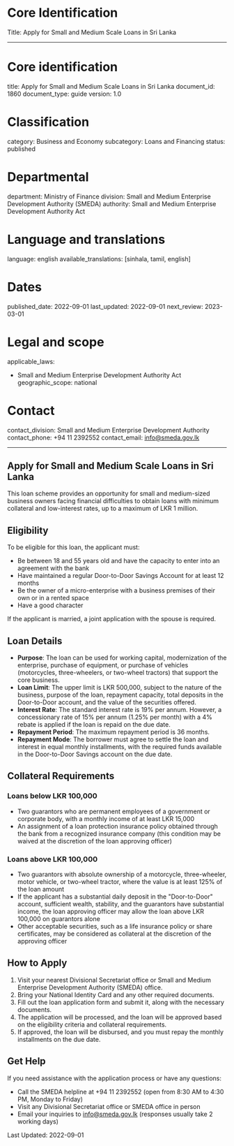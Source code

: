 # Core Identification
Title: Apply for Small and Medium Scale Loans in Sri Lanka

---
# Core identification
title: Apply for Small and Medium Scale Loans in Sri Lanka
document_id: 1860
document_type: guide
version: 1.0

# Classification
category: Business and Economy
subcategory: Loans and Financing
status: published

# Departmental
department: Ministry of Finance
division: Small and Medium Enterprise Development Authority (SMEDA)
authority: Small and Medium Enterprise Development Authority Act

# Language and translations
language: english
available_translations: [sinhala, tamil, english]

# Dates
published_date: 2022-09-01
last_updated: 2022-09-01
next_review: 2023-03-01

# Legal and scope
applicable_laws:
 - Small and Medium Enterprise Development Authority Act
geographic_scope: national

# Contact
contact_division: Small and Medium Enterprise Development Authority
contact_phone: +94 11 2392552
contact_email: info@smeda.gov.lk

---

## Apply for Small and Medium Scale Loans in Sri Lanka

This loan scheme provides an opportunity for small and medium-sized business owners facing financial difficulties to obtain loans with minimum collateral and low-interest rates, up to a maximum of LKR 1 million.

## Eligibility

To be eligible for this loan, the applicant must:

- Be between 18 and 55 years old and have the capacity to enter into an agreement with the bank
- Have maintained a regular Door-to-Door Savings Account for at least 12 months
- Be the owner of a micro-enterprise with a business premises of their own or in a rented space
- Have a good character

If the applicant is married, a joint application with the spouse is required.

## Loan Details

- **Purpose**: The loan can be used for working capital, modernization of the enterprise, purchase of equipment, or purchase of vehicles (motorcycles, three-wheelers, or two-wheel tractors) that support the core business.
- **Loan Limit**: The upper limit is LKR 500,000, subject to the nature of the business, purpose of the loan, repayment capacity, total deposits in the Door-to-Door account, and the value of the securities offered.
- **Interest Rate**: The standard interest rate is 19% per annum. However, a concessionary rate of 15% per annum (1.25% per month) with a 4% rebate is applied if the loan is repaid on the due date.
- **Repayment Period**: The maximum repayment period is 36 months.
- **Repayment Mode**: The borrower must agree to settle the loan and interest in equal monthly installments, with the required funds available in the Door-to-Door Savings account on the due date.

## Collateral Requirements

### Loans below LKR 100,000
- Two guarantors who are permanent employees of a government or corporate body, with a monthly income of at least LKR 15,000
- An assignment of a loan protection insurance policy obtained through the bank from a recognized insurance company (this condition may be waived at the discretion of the loan approving officer)

### Loans above LKR 100,000
- Two guarantors with absolute ownership of a motorcycle, three-wheeler, motor vehicle, or two-wheel tractor, where the value is at least 125% of the loan amount
- If the applicant has a substantial daily deposit in the "Door-to-Door" account, sufficient wealth, stability, and the guarantors have substantial income, the loan approving officer may allow the loan above LKR 100,000 on guarantors alone
- Other acceptable securities, such as a life insurance policy or share certificates, may be considered as collateral at the discretion of the approving officer

## How to Apply

1. Visit your nearest Divisional Secretariat office or Small and Medium Enterprise Development Authority (SMEDA) office.
2. Bring your National Identity Card and any other required documents.
3. Fill out the loan application form and submit it, along with the necessary documents.
4. The application will be processed, and the loan will be approved based on the eligibility criteria and collateral requirements.
5. If approved, the loan will be disbursed, and you must repay the monthly installments on the due date.

## Get Help

If you need assistance with the application process or have any questions:

- Call the SMEDA helpline at +94 11 2392552 (open from 8:30 AM to 4:30 PM, Monday to Friday)
- Visit any Divisional Secretariat office or SMEDA office in person
- Email your inquiries to info@smeda.gov.lk (responses usually take 2 working days)

Last Updated: 2022-09-01